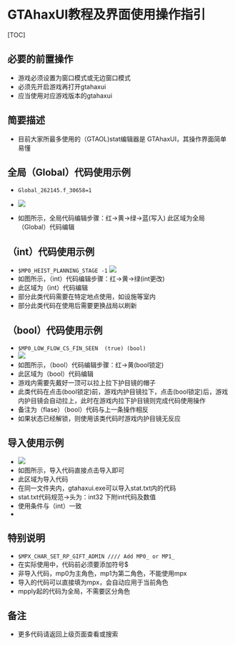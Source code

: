



# GTAhaxUI教程及界面使用操作指引




[TOC]
##  必要的前置操作
- 游戏必须设置为窗口模式或无边窗口模式
- 必须先开启游戏再打开gtahaxui
- 应当使用对应游戏版本的gtahaxui

##  简要描述

- 目前大家所最多使用的（GTAOL)stat编辑器是 GTAhaxUI，其操作界面简单易懂



[](https://www.showdoc.com.cn/server/api/attachment/visitFile?sign=4754f65e829153fddb3356df40efa212)

## 全局（Global）代码使用示例
-    ` Global_262145.f_30658=1 `

- ![](https://www.showdoc.com.cn/server/api/attachment/visitFile?sign=66bdc0f56e36a3b752aea984500059ec)
- 如图所示，全局代码编辑步骤：红→黄→绿→蓝(写入)
此区域为全局（Global）代码编辑
## （int）代码使用示例
- `$MP0_HEIST_PLANNING_STAGE
     -1`
![](https://www.showdoc.com.cn/server/api/attachment/visitFile?sign=a876094c3b72470f38d791ab0ab5bc5e)
- 如图所示，（int）代码编辑步骤：红→黄→绿(int更改)
- 此区域为（int）代码编辑
- 部分此类代码需要在特定地点使用，如设施等室内
- 部分此类代码在使用后需要更换战局以刷新
## （bool）代码使用示例
- `$MP0_LOW_FLOW_CS_FIN_SEEN  (true) (bool)`
- ![](https://www.showdoc.com.cn/server/api/attachment/visitFile?sign=59a9e44aa1fed4a9a18be6e8acf26eb4)
- 如图所示，（bool）代码编辑步骤：红→黄(bool锁定)
- 此区域为（bool）代码编辑
- 游戏内需要先戴好一顶可以拉上拉下护目镜的帽子
- 此类代码在点击(bool锁定)前，游戏内护目镜拉下，点击(bool锁定)后，游戏内护目镜会自动拉上，此时在游戏内拉下护目镜则完成代码使用操作
- 备注为（flase）（bool）代码与上一条操作相反
- 如果状态已经解锁，则使用该类代码时游戏内护目镜无反应
## 导入使用示例 
- ![](https://www.showdoc.com.cn/server/api/attachment/visitFile?sign=61eeaeb84ef1811a5db978df6b6a1636)
- 如图所示，导入代码直接点击导入即可
- 此区域为导入代码
- 在同一文件夹内，gtahaxui.exe可以导入stat.txt内的代码
- stat.txt代码规范→头为：int32 下附int代码及数值
- 使用条件与（int）一致
- 
## 特别说明
- `$MPX_CHAR_SET_RP_GIFT_ADMIN //// Add MP0_ or MP1_`
- 在实际使用中，代码前必须要添加符号$
- 非导入代码，mp0为主角色，mp1为第二角色，不能使用mpx
- 导入的代码可以直接填为mpx，会自动应用于当前角色
- mpply起的代码为全局，不需要区分角色

## 备注 

- 更多代码请返回上级页面查看或搜索
